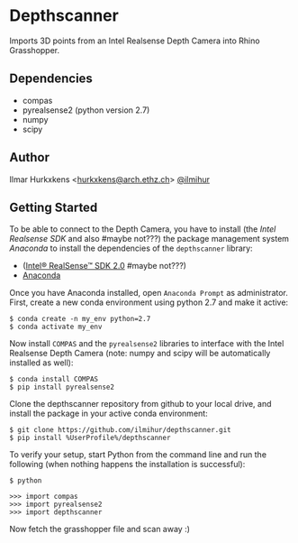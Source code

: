# Depthscanner
Imports 3D points from an Intel Realsense Depth Camera into Rhino Grasshopper.

## Dependencies
- compas
- pyrealsense2 (python version 2.7)
- numpy
- scipy

## Author

Ilmar Hurkxkens <<hurkxkens@arch.ethz.ch>> [@ilmihur](https://github.com/ilmihur/)

## Getting Started

To be able to connect to the Depth Camera, you have to install (the *Intel Realsense SDK* and also #maybe not???) the package management system *Anaconda* to install the dependencies of the `depthscanner` library: 

- ([Intel® RealSense™ SDK 2.0](https://www.intelrealsense.com/developers/) #maybe not???)
- [Anaconda](https://www.anaconda.com/distribution/)

Once you have Anaconda installed, open `Anaconda Prompt` as administrator. First, create a new conda environment using python 2.7 and make it active: 

    $ conda create -n my_env python=2.7
    $ conda activate my_env
    
Now install `COMPAS` and the `pyrealsense2` libraries to interface with the Intel Realsense Depth Camera (note: numpy and scipy will be automatically installed as well): 

    $ conda install COMPAS
    $ pip install pyrealsense2
    
Clone the depthscanner repository from github to your local drive, and install the package in your active conda environment:
    
    $ git clone https://github.com/ilmihur/depthscanner.git  
    $ pip install %UserProfile%/depthscanner
    
To verify your setup, start Python from the command line and run the following (when nothing happens the installation is successful):

    $ python
    
    >>> import compas
    >>> import pyrealsense2
    >>> import depthscanner

Now fetch the grasshopper file and scan away :)
